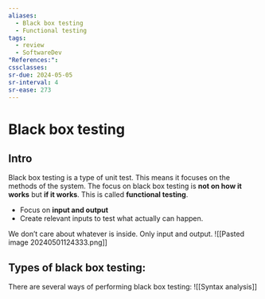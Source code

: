 ```yaml
---
aliases:
  - Black box testing
  - Functional testing
tags:
  - review
  - SoftwareDev
"References:": 
cssclasses:
sr-due: 2024-05-05
sr-interval: 4
sr-ease: 273
---
```

# Black box testing
## Intro
Black box testing is a type of unit test. This means it focuses on the methods of the system. The focus on black box testing is **not on how it works** but **if it works**. This is called **functional testing**.

+ Focus on **input and output**
+ Create relevant inputs to test what actually can happen.

We don’t care about whatever is inside. Only input and output. 
![[Pasted image 20240501124333.png]]

## Types of black box testing: 
There are several ways of performing black box testing: 
 ![[Syntax analysis]]